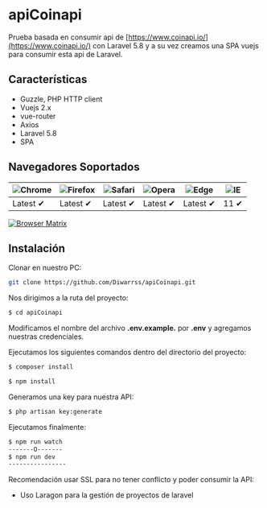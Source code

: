 # apiCoinapi
Prueba basada en consumir api de [https://www.coinapi.io/](https://www.coinapi.io/) con Laravel 5.8 y a su vez creamos una SPA vuejs para consumir esta api de Laravel.

## Características

- Guzzle, PHP HTTP client
- Vuejs 2.x
-  vue-router
- Axios
- Laravel 5.8
- SPA

## Navegadores Soportados

![Chrome](https://raw.github.com/alrra/browser-logos/master/src/chrome/chrome_48x48.png) | ![Firefox](https://raw.github.com/alrra/browser-logos/master/src/firefox/firefox_48x48.png) | ![Safari](https://raw.github.com/alrra/browser-logos/master/src/safari/safari_48x48.png) | ![Opera](https://raw.github.com/alrra/browser-logos/master/src/opera/opera_48x48.png) | ![Edge](https://raw.github.com/alrra/browser-logos/master/src/edge/edge_48x48.png) | ![IE](https://raw.github.com/alrra/browser-logos/master/src/archive/internet-explorer_9-11/internet-explorer_9-11_48x48.png) |
--- | --- | --- | --- | --- | --- |
Latest ✔ | Latest ✔ | Latest ✔ | Latest ✔ | Latest ✔ | 11 ✔ |

[![Browser Matrix](https://saucelabs.com/open_sauce/build_matrix/axios.svg)](https://saucelabs.com/u/axios)

## Instalación

Clonar en nuestro PC:

```bash
git clone https://github.com/Diwarrss/apiCoinapi.git
```

Nos dirigimos a la ruta del proyecto:

```bash
$ cd apiCoinapi
```

Modificamos el nombre del archivo **.env.example.** por **.env** y agregamos nuestras credenciales.

Ejecutamos los siguientes comandos dentro del directorio del proyecto:

```bash
$ composer install

$ npm install
```
Generamos una key para nuestra API:

```html
$ php artisan key:generate
```
Ejecutamos finalmente:

```bash
$ npm run watch
-------O-------
$ npm run dev
----------------
```
Recomendación usar SSL para no tener conflicto y poder consumir la API:

- Uso Laragon para la gestión de proyectos de laravel
